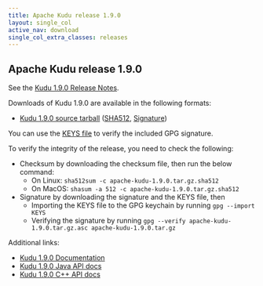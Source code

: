 ```yaml
---
title: Apache Kudu release 1.9.0
layout: single_col
active_nav: download
single_col_extra_classes: releases
---
```


<!--

Licensed to the Apache Software Foundation (ASF) under one
or more contributor license agreements.  See the NOTICE file
distributed with this work for additional information
regarding copyright ownership.  The ASF licenses this file
to you under the Apache License, Version 2.0 (the
"License"); you may not use this file except in compliance
with the License.  You may obtain a copy of the License at

  http://www.apache.org/licenses/LICENSE-2.0

Unless required by applicable law or agreed to in writing,
software distributed under the License is distributed on an
"AS IS" BASIS, WITHOUT WARRANTIES OR CONDITIONS OF ANY
KIND, either express or implied.  See the License for the
specific language governing permissions and limitations
under the License.

-->

## Apache Kudu release 1.9.0

See the [Kudu 1.9.0 Release Notes](docs/release_notes.html).

Downloads of Kudu 1.9.0 are available in the following formats:

* [Kudu 1.9.0 source tarball](https://dist.apache.org/repos/dist/dev/kudu/1.9.0/apache-kudu-1.9.0.tar.gz)
  ([SHA512](https://dist.apache.org/repos/dist/dev/kudu/1.9.0/apache-kudu-1.9.0.tar.gz.sha512),
  [Signature](https://dist.apache.org/repos/dist/dev/kudu/1.9.0/apache-kudu-1.9.0.tar.gz.asc))

You can use the [KEYS file](https://www.apache.org/dist/kudu/KEYS) to verify the included GPG signature.

To verify the integrity of the release, you need to check the following:

* Checksum by downloading the checksum file, then run the below command:
    * On Linux: `sha512sum -c apache-kudu-1.9.0.tar.gz.sha512`
    * On MacOS: `shasum -a 512 -c apache-kudu-1.9.0.tar.gz.sha512`
* Signature by downloading the signature and the KEYS file, then
    * Importing the KEYS file to the GPG keychain by running `gpg --import KEYS`
    * Verifying the signature by running `gpg --verify apache-kudu-1.9.0.tar.gz.asc apache-kudu-1.9.0.tar.gz`

Additional links:

* [Kudu 1.9.0 Documentation](docs/)
* [Kudu 1.9.0 Java API docs](apidocs/)
* [Kudu 1.9.0 C++ API docs](cpp-client-api/)

